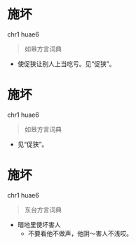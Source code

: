 # 施坏
chr1 huae6
> 如皋方言词典
- 使促狭让别人上当吃亏。见“促狭”。

# 施坏
chr1 huae6
> 如皋方言词典
- 见“促狭”。

# 施坏
chr1 huae6
> 东台方言词典
- 暗地里使坏害人
  - 不要看他不做声，他阴～害人不浅哎。
